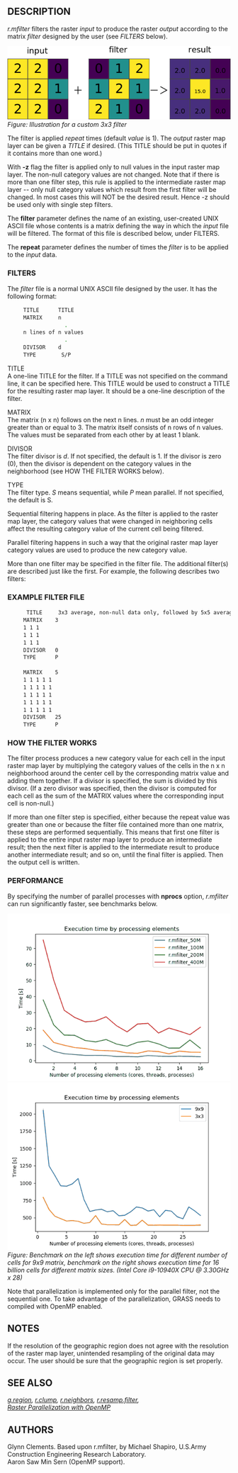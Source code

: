 ## DESCRIPTION

*r.mfilter* filters the raster *input* to produce the raster *output*
according to the matrix *filter* designed by the user (see *FILTERS*
below).

![Illustration for a custom 3x3 filter](r_mfilter.png)  
*Figure: Illustration for a custom 3x3 filter*

The filter is applied *repeat* times (default *value* is 1). The
*output* raster map layer can be given a *TITLE* if desired. (This TITLE
should be put in quotes if it contains more than one word.)

With **-z** flag the filter is applied only to null values in the input
raster map layer. The non-null category values are not changed. Note
that if there is more than one filter step, this rule is applied to the
intermediate raster map layer -- only null category values which result
from the first filter will be changed. In most cases this will NOT be
the desired result. Hence -z should be used only with single step
filters.

The **filter** parameter defines the name of an existing, user-created
UNIX ASCII file whose contents is a matrix defining the way in which the
*input* file will be filtered. The format of this file is described
below, under FILTERS.

The **repeat** parameter defines the number of times the *filter* is to
be applied to the *input* data.

### FILTERS

The *filter* file is a normal UNIX ASCII file designed by the user. It
has the following format:

```sh
     TITLE      TITLE
     MATRIX     n
                  .
     n lines of n values
                  .
     DIVISOR    d
     TYPE        S/P
```

TITLE  
A one-line TITLE for the filter. If a TITLE was not specified on the
command line, it can be specified here. This TITLE would be used to
construct a TITLE for the resulting raster map layer. It should be a
one-line description of the filter.

MATRIX  
The matrix (n x n) follows on the next n lines. *n* must be an odd
integer greater than or equal to 3. The matrix itself consists of n rows
of n values. The values must be separated from each other by at least 1
blank.

DIVISOR  
The filter divisor is *d*. If not specified, the default is 1. If the
divisor is zero (0), then the divisor is dependent on the category
values in the neighborhood (see HOW THE FILTER WORKS below).

TYPE  
The filter type. *S* means sequential, while *P* mean parallel. If not
specified, the default is S.

Sequential filtering happens in place. As the filter is applied to the
raster map layer, the category values that were changed in neighboring
cells affect the resulting category value of the current cell being
filtered.

Parallel filtering happens in such a way that the original raster map
layer category values are used to produce the new category value.

More than one filter may be specified in the filter file. The additional
filter(s) are described just like the first. For example, the following
describes two filters:

### EXAMPLE FILTER FILE

```sh
      TITLE     3x3 average, non-null data only, followed by 5x5 average
     MATRIX    3
     1 1 1
     1 1 1
     1 1 1
     DIVISOR   0
     TYPE      P

     MATRIX    5
     1 1 1 1 1
     1 1 1 1 1
     1 1 1 1 1
     1 1 1 1 1
     1 1 1 1 1
     DIVISOR   25
     TYPE      P
```

### HOW THE FILTER WORKS

The filter process produces a new category value for each cell in the
input raster map layer by multiplying the category values of the cells
in the n x n neighborhood around the center cell by the corresponding
matrix value and adding them together. If a divisor is specified, the
sum is divided by this divisor. (If a zero divisor was specified, then
the divisor is computed for each cell as the sum of the MATRIX values
where the corresponding input cell is non-null.)

If more than one filter step is specified, either because the repeat
value was greater than one or because the filter file contained more
than one matrix, these steps are performed sequentially. This means that
first one filter is applied to the entire input raster map layer to
produce an intermediate result; then the next filter is applied to the
intermediate result to produce another intermediate result; and so on,
until the final filter is applied. Then the output cell is written.

### PERFORMANCE

By specifying the number of parallel processes with **nprocs** option,
*r.mfilter* can run significantly faster, see benchmarks below.

![benchmark for number of cells](r_mfilter_benchmark_1.png)
![benchmark for window size](r_mfilter_benchmark_2.png)  
*Figure: Benchmark on the left shows execution time for different number
of cells for 9x9 matrix, benchmark on the right shows execution time for
16 billion cells for different matrix sizes. (Intel Core i9-10940X CPU @
3.30GHz x 28)*

Note that parallelization is implemented only for the parallel filter,
not the sequential one. To take advantage of the parallelization, GRASS
needs to compiled with OpenMP enabled.

## NOTES

If the resolution of the geographic region does not agree with the
resolution of the raster map layer, unintended resampling of the
original data may occur. The user should be sure that the geographic
region is set properly.

## SEE ALSO

*[g.region](g.region.md), [r.clump](r.clump.md),
[r.neighbors](r.neighbors.md), [r.resamp.filter](r.resamp.filter.md),  
[Raster Parallelization with
OpenMP](https://grasswiki.osgeo.org/wiki/Raster_Parallelization_with_OpenMP)*

## AUTHORS

Glynn Clements. Based upon r.mfilter, by Michael Shapiro, U.S.Army
Construction Engineering Research Laboratory.  
Aaron Saw Min Sern (OpenMP support).
